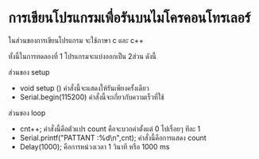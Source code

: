 # การเขียนโปรแกรมเพื่อรันบนไมโครคอนโทรเลอร์

ในส่วนของการเขียนโปรแกรม จะใช้ภาษา c และ c++

ทั้งนี้ในการทดลองที่ 1 โปรแกรมจะแบ่งออกเป็น 2ส่วน ดังนี้

ส่วนของ setup

- void setup () คำสั่งนี้จะแสดงให้รันเพียงครั้งเดียว
- Serial.begin(115200) คำสั่งนี้จะเกี่ยวกับความเร็วที่ใช้

ส่วนของ loop

- cnt++; คำสั่งนี้คือตัวแปร count คือจะบวกค่าตั้งแต่ 0 ไปเรื่อยๆ ทีละ 1
- Serial.printf("PATTANT :%d\n",cnt); คำสั่งนี้คือการแสดง count
- Delay(1000); คือการหน่วงเวลา 1 วินาที หรือ 1000 ms


# 
